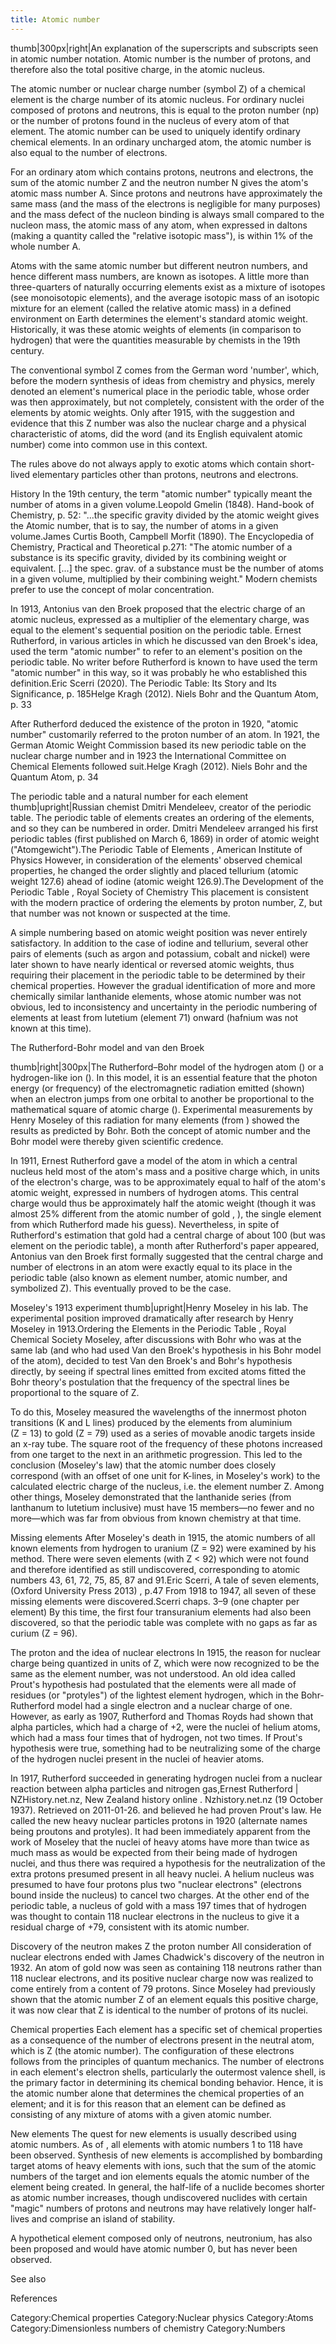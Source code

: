 ```yaml
---
title: Atomic number
---
```

thumb|300px|right|An explanation of the superscripts and subscripts seen in atomic number notation. Atomic number is the number of protons, and therefore also the total positive charge, in the atomic nucleus.

The atomic number or nuclear charge number (symbol Z) of a chemical element is the charge number of its atomic nucleus. For ordinary nuclei composed of protons and neutrons, this is equal to the proton number (np) or the number of protons found in the nucleus of every atom of that element. The atomic number can be used to uniquely identify ordinary chemical elements. In an ordinary uncharged atom, the atomic number is also equal to the number of electrons.

For an ordinary atom which contains protons, neutrons and electrons, the sum of the atomic number Z and the neutron number N gives the atom's atomic mass number A. Since protons and neutrons have approximately the same mass (and the mass of the electrons is negligible for many purposes) and the mass defect of the nucleon binding is always small compared to the nucleon mass, the atomic mass of any atom, when expressed in daltons (making a quantity called the "relative isotopic mass"), is within 1% of the whole number A.

Atoms with the same atomic number but different neutron numbers, and hence different mass numbers, are known as isotopes. A little more than three-quarters of naturally occurring elements exist as a mixture of isotopes (see monoisotopic elements), and the average isotopic mass of an isotopic mixture for an element (called the relative atomic mass) in a defined environment on Earth determines the element's standard atomic weight. Historically, it was these atomic weights of elements (in comparison to hydrogen) that were the quantities measurable by chemists in the 19th century.

The conventional symbol Z comes from the German word  'number', which, before the modern synthesis of ideas from chemistry and physics, merely denoted an element's numerical place in the periodic table, whose order was then approximately, but not completely, consistent with the order of the elements by atomic weights. Only after 1915, with the suggestion and evidence that this Z number was also the nuclear charge and a physical characteristic of atoms, did the word  (and its English equivalent atomic number) come into common use in this context.

The rules above do not always apply to exotic atoms which contain short-lived elementary particles other than protons, neutrons and electrons.

 History 
In the 19th century, the term "atomic number" typically meant the number of atoms in a given volume.Leopold Gmelin (1848). Hand-book of Chemistry, p. 52: "...the specific gravity divided by the atomic weight gives the Atomic number, that is to say, the number of atoms in a given volume.James Curtis Booth, Campbell Morfit (1890). The Encyclopedia of Chemistry, Practical and Theoretical p.271: "The atomic number of a substance is its specific gravity, divided by its combining weight or equivalent. [...] the spec. grav. of a substance must be the number of atoms in a given volume, multiplied by their combining weight." Modern chemists prefer to use the concept of molar concentration. 

In 1913, Antonius van den Broek proposed that the electric charge of an atomic nucleus, expressed as a multiplier of the elementary charge, was equal to the element's sequential position on the periodic table. Ernest Rutherford, in various articles in which he discussed van den Broek's idea, used the term "atomic number" to refer to an element's position on the periodic table. No writer before Rutherford is known to have used the term "atomic number" in this way, so it was probably he who established this definition.Eric Scerri (2020). The Periodic Table: Its Story and Its Significance, p. 185Helge Kragh (2012). Niels Bohr and the Quantum Atom, p. 33

After Rutherford deduced the existence of the proton in 1920, "atomic number" customarily referred to the proton number of an atom. In 1921, the German Atomic Weight Commission based its new periodic table on the nuclear charge number and in 1923 the International Committee on Chemical Elements followed suit.Helge Kragh (2012). Niels Bohr and the Quantum Atom, p. 34

 The periodic table and a natural number for each element 
thumb|upright|Russian chemist Dmitri Mendeleev, creator of the periodic table.
The periodic table of elements creates an ordering of the elements, and so they can be numbered in order.
Dmitri Mendeleev arranged his first periodic tables (first published on March 6, 1869) in order of atomic weight ("Atomgewicht").The Periodic Table of Elements , American Institute of Physics However, in consideration of the elements' observed chemical properties, he changed the order slightly and placed tellurium (atomic weight 127.6) ahead of iodine (atomic weight 126.9).The Development of the Periodic Table , Royal Society of Chemistry This placement is consistent with the modern practice of ordering the elements by proton number, Z, but that number was not known or suspected at the time.

A simple numbering based on atomic weight position was never entirely satisfactory. In addition to the case of iodine and tellurium, several other pairs of elements (such as argon and potassium, cobalt and nickel) were later shown to have nearly identical or reversed atomic weights, thus requiring their placement in the periodic table to be determined by their chemical properties. However the gradual identification of more and more chemically similar lanthanide elements, whose atomic number was not obvious, led to inconsistency and uncertainty in the periodic numbering of elements at least from lutetium (element 71) onward (hafnium was not known at this time).

 The Rutherford-Bohr model and van den Broek 

thumb|right|300px|The Rutherford–Bohr model of the hydrogen atom () or a hydrogen-like ion (). In this model, it is an essential feature that the photon energy (or frequency) of the electromagnetic radiation emitted (shown) when an electron jumps from one orbital to another be proportional to the mathematical square of atomic charge (). Experimental measurements by Henry Moseley of this radiation for many elements (from ) showed the results as predicted by Bohr. Both the concept of atomic number and the Bohr model were thereby given scientific credence.

In 1911, Ernest Rutherford gave a model of the atom in which a central nucleus held most of the atom's mass and a positive charge which, in units of the electron's charge, was to be approximately equal to half of the atom's atomic weight, expressed in numbers of hydrogen atoms. This central charge would thus be approximately half the atomic weight (though it was almost 25% different from the atomic number of gold , ), the single element from which Rutherford made his guess). Nevertheless, in spite of Rutherford's estimation that gold had a central charge of about 100 (but was element  on the periodic table), a month after Rutherford's paper appeared, Antonius van den Broek first formally suggested that the central charge and number of electrons in an atom were exactly equal to its place in the periodic table (also known as element number, atomic number, and symbolized Z). This eventually proved to be the case.

 Moseley's 1913 experiment 
thumb|upright|Henry Moseley in his lab.
The experimental position improved dramatically after research by Henry Moseley in 1913.Ordering the Elements in the Periodic Table , Royal Chemical Society Moseley, after discussions with Bohr who was at the same lab (and who had used Van den Broek's hypothesis in his Bohr model of the atom), decided to test Van den Broek's and Bohr's hypothesis directly, by seeing if spectral lines emitted from excited atoms fitted the Bohr theory's postulation that the frequency of the spectral lines be proportional to the square of Z.

To do this, Moseley measured the wavelengths of the innermost photon transitions (K and L lines) produced by the elements from aluminium (Z = 13) to gold (Z = 79) used as a series of movable anodic targets inside an x-ray tube. The square root of the frequency of these photons  increased from one target to the next in an arithmetic progression. This led to the conclusion (Moseley's law) that the atomic number does closely correspond (with an offset of one unit for K-lines, in Moseley's work) to the calculated electric charge of the nucleus, i.e. the element number Z. Among other things, Moseley demonstrated that the lanthanide series (from lanthanum to lutetium inclusive) must have 15 members—no fewer and no more—which was far from obvious from known chemistry at that time.

 Missing elements 
After Moseley's death in 1915, the atomic numbers of all known elements from hydrogen to uranium (Z = 92) were examined by his method. There were seven elements (with Z < 92) which were not found and therefore identified as still undiscovered, corresponding to atomic numbers 43, 61, 72, 75, 85, 87 and 91.Eric Scerri, A tale of seven elements, (Oxford University Press 2013) , p.47 From 1918 to 1947, all seven of these missing elements were discovered.Scerri chaps. 3–9 (one chapter per element) By this time, the first four transuranium elements had also been discovered, so that the periodic table was complete with no gaps as far as curium (Z = 96).

 The proton and the idea of nuclear electrons 
In 1915, the reason for nuclear charge being quantized in units of Z, which were now recognized to be the same as the element number, was not understood. An old idea called Prout's hypothesis had postulated that the elements were all made of residues (or "protyles") of the lightest element hydrogen, which in the Bohr-Rutherford model had a single electron and a nuclear charge of one. However, as early as 1907, Rutherford and Thomas Royds had shown that alpha particles, which had a charge of +2, were the nuclei of helium atoms, which had a mass four times that of hydrogen, not two times. If Prout's hypothesis were true, something had to be neutralizing some of the charge of the hydrogen nuclei present in the nuclei of heavier atoms.

In 1917, Rutherford succeeded in generating hydrogen nuclei from a nuclear reaction between alpha particles and nitrogen gas,Ernest Rutherford | NZHistory.net.nz, New Zealand history online . Nzhistory.net.nz (19 October 1937). Retrieved on 2011-01-26. and believed he had proven Prout's law. He called the new heavy nuclear particles protons in 1920 (alternate names being proutons and protyles). It had been immediately apparent from the work of Moseley that the nuclei of heavy atoms have more than twice as much mass as would be expected from their being made of hydrogen nuclei, and thus there was required a hypothesis for the neutralization of the extra protons presumed present in all heavy nuclei. A helium nucleus was presumed to have four protons plus two "nuclear electrons" (electrons bound inside the nucleus) to cancel two charges. At the other end of the periodic table, a nucleus of gold with a mass 197 times that of hydrogen was thought to contain 118 nuclear electrons in the nucleus to give it a residual charge of +79, consistent with its atomic number.

 Discovery of the neutron makes Z the proton number 
All consideration of nuclear electrons ended with James Chadwick's discovery of the neutron in 1932. An atom of gold now was seen as containing 118 neutrons rather than 118 nuclear electrons, and its positive nuclear charge now was realized to come entirely from a content of 79 protons. Since Moseley had previously shown that the atomic number Z of an element equals this positive charge, it was now clear that Z is identical to the number of protons of its nuclei.

 Chemical properties 
Each element has a specific set of chemical properties as a consequence of the number of electrons present in the neutral atom, which is Z (the atomic number). The configuration of these electrons follows from the principles of quantum mechanics. The number of electrons in each element's electron shells, particularly the outermost valence shell, is the primary factor in determining its chemical bonding behavior. Hence, it is the atomic number alone that determines the chemical properties of an element; and it is for this reason that an element can be defined as consisting of any mixture of atoms with a given atomic number. 

 New elements 
The quest for new elements is usually described using atomic numbers. As of , all elements with atomic numbers 1 to 118 have been observed. Synthesis of new elements is accomplished by bombarding target atoms of heavy elements with ions, such that the sum of the atomic numbers of the target and ion elements equals the atomic number of the element being created. In general, the half-life of a nuclide becomes shorter as atomic number increases, though undiscovered nuclides with certain "magic" numbers of protons and neutrons may have relatively longer half-lives and comprise an island of stability. 

A hypothetical element composed only of neutrons, neutronium, has also been proposed and would have atomic number 0, but has never been observed.

 See also 

 
 
 
 
 
 
 
 
 
 
 

References

Category:Chemical properties
Category:Nuclear physics
Category:Atoms
Category:Dimensionless numbers of chemistry
Category:Numbers